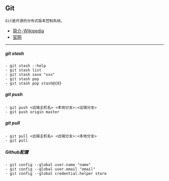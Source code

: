 ## Git
    Git是开源的分布式版本控制系统。
- [简介-Wikipedia](https://en.wikipedia.org/wiki/Git)
- [官网](https://git-scm.com/)
---
##### git stash
    - git stash --help
    - git stash list
    - git stash save "xxx"
    - git stash pop
    - git stash pop stash@{0}

##### git push
    - git push <远端主机名> <本地分支>:<远端分支>
    - git push origin master

##### git pull
    - git pull <远端主机名> <远端分支>:<本地分支>
    - git pull
    

##### Github配置  
    - git config --global user.name "name"   
    - git config --global user.email "email"  
    - git config --global credential.helper store

